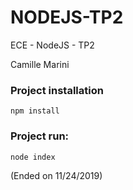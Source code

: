 # NODEJS-TP2
ECE - NodeJS - TP2

Camille Marini


### Project installation
```console 
npm install
```

### Project run:
```console
node index
```

(Ended on 11/24/2019)